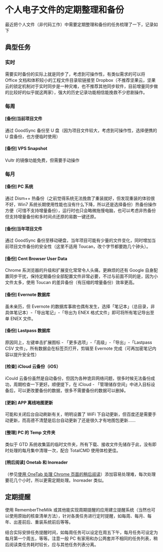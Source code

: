 # 个人电子文件的定期整理和备份

最近把个人文件（非代码工作）中需要定期整理和备份的任务梳理了一下，记录如下

## 典型任务

### 实时

需要实时备份的实际上就是同步了，考虑到可操作性，有类似需求的可以将 Office 文档和体积较小的工程文件目录软链接至 Dropbox（不推荐坚果云，坚果云的锁定机制对于实时同步是一种灾难，也不推荐其他同步软件，目前增量同步做的比较好的似乎就这两家），强大的历史记录功能相信能挽救不少悲剧操作。

### 每周

#### **[备份]当前项目文件** 

通过 GoodSync 备份至 U 盘（因为项目文件较大，考虑到可操作性，选择便携的 U 盘备份，也方便临时使用）

#### [备份] VPS Snapshot

  Vultr 的镜像功能免费，但需要手动操作 

### 每月

#### [备份] PC 系统

通过 Dism++ 热备份（之前觉得系统无法挽救了重装就好，但发现重装的体验很不好，Win7 系统长期使用性能也没有什么下降，所以还是选择备份）热备份操作方便（可惜不支持增量备份），运行时也只会略微拖慢电脑，也可以考虑非热备份但支持增量备份和多时间点还原的易数一键还原。

#### [备份]当年项目文件 

通过 GoodSync 备份至移动硬盘，当年项目可能有少量的文件变化，同时增加当前项目文件备份的安全性（这里不适用 Toucan，改个字节都要跑几个钟头）。

#### [备份] Cent Browser User Data

Chrome 系浏览器的升级和扩展变化常常令人头痛，更麻烦的还有 Google 自身配置同步干扰，保持定期备份全部配置文件非常必要，不过与前面不同的是，因为小文件太多，使用 Toucan 的差异备份（有压缩的增量备份）效率更高。

#### [备份] Evernote 数据库

虽未亲历，但 Evernote 的数据库事故也偶有发生，选择「笔记本」（总目录，非具体笔记本）-「导出笔记」-「导出为 ENEX 格式文件」即可将所有笔记导出至单 ENEX 文件。

#### [备份] Lastpass 数据库

原因同上，左键单击扩展图标 - 「更多选项」-「高级」-「导出」-「Lastpass CSV 文件」，所有数据会在标签页打开，剪辑至 Evernote 完成（可再加密笔记内容以提升安全性）

#### [检查] iCloud 云备份（iOS）

iCould 云备份虽然是自动备份，但因为各种诡异网络问题，很多时候无法备份成功，周期检查一下更好。顺便提下，在 iCloud - 「管理储存空间」中进入目标设备后，可以更改要备份的数据，很多不需要备份的数据可以删掉。

#### [更新] APP 离线地图更新

可能和关闭后台自动刷新有关，明明设置了 WiFi 下自动更新，但百度还是需要手动更新，而高德不清楚是后台自动更新了还是很久才有地图包更新……

#### [整理] PC 的 Temp 文件夹

类似于 GTD 系统收集篮的临时文件夹，所有下载、接收文件先储存于此，没有即时处理的每月集中清理一次，配合 TotalCMD 使用体检更佳。

#### [稍后阅读] Onetab 和 Inoreader

（参见[使用 OneTab 处理 Chrome 页面的稍后阅读](https://cloudlet.info/t/428)）添加容易处理难，每次处理要花几个小时，所以更需定期处理。Inoreader 类似。



## 定期提醒

使用 RememberTheMilk 或其他能实现周期提醒的应用建立提醒系统（当然也可以使用原始的核查清单方法），针对各类任务进行定时提醒，如每周、每月、每年、出差前后、重装系统前后等等。

结合实际安排任务提醒时间，如每周任务可以设定在周五下午，每月任务可设定为每月第一个周五，等等。注意一般 PC 有家用和办公两套并不相同的任务列表，稍后阅读类任务耗时较长，应与其他任务列表分离。